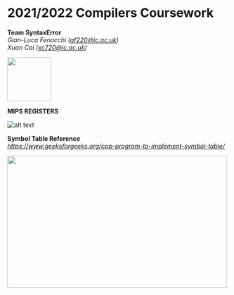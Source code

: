 2021/2022 Compilers Coursework
==============================


**Team SyntaxError**  
*Gian-Luca Fenocchi* *(gf220@ic.ac.uk)*  
*Xuan Cai* *(xc720@ic.ac.uk)*
  
<img src="https://c.tenor.com/y2JXkY1pXkwAAAAC/cat-computer.gif" width="100" height="100">  

**MIPS REGISTERS**  

![alt text](https://www.cise.ufl.edu/~mssz/CompOrg/Table2.1-MIPSregisters.gif?raw=true)  
  

**Symbol Table Reference**  
*https://www.geeksforgeeks.org/cpp-program-to-implement-symbol-table/*

<img src="https://proftriumph.com/wp-content/uploads/2021/05/image-26.png" width="500" height="300">  



